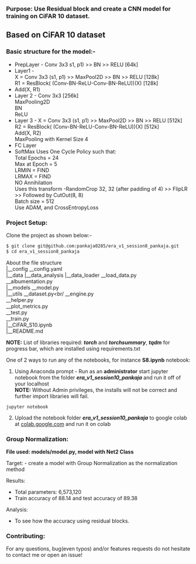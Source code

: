 ### Purpose: Use Residual block and create a CNN model for training on CiFAR 10 dataset.

## Based on CiFAR 10 dataset
### Basic structure for the model:- 
-   PrepLayer - Conv 3x3 s1, p1) >> BN >> RELU [64k]
-   Layer1 - <br/>
    X = Conv 3x3 (s1, p1) >> MaxPool2D >> BN >> RELU [128k]  <br/>
    R1 = ResBlock( (Conv-BN-ReLU-Conv-BN-ReLU))(X) [128k]  <br/>
-   Add(X, R1)
-   Layer 2 -
    Conv 3x3 [256k]  <br/>
    MaxPooling2D <br/>
    BN <br/>
    ReLU <br/>
-   Layer 3 -
    X = Conv 3x3 (s1, p1) >> MaxPool2D >> BN >> RELU [512k] <br/>
    R2 = ResBlock( (Conv-BN-ReLU-Conv-BN-ReLU))(X) [512k] <br/>
    Add(X, R2) <br/>
    MaxPooling with Kernel Size 4 <br/>
-   FC Layer 
-   SoftMax
Uses One Cycle Policy such that: <br/>
Total Epochs = 24 <br/>
Max at Epoch = 5 <br/>
LRMIN = FIND <br/>
LRMAX = FIND <br/>
NO Annihilation <br/>
Uses this transform -RandomCrop 32, 32 (after padding of 4) >> FlipLR >> Followed by CutOut(8, 8) <br/>
Batch size = 512 <br/>
Use ADAM, and CrossEntropyLoss <br/>

### Project Setup:
Clone the project as shown below:-

```bash
$ git clone git@github.com:pankaja0285/era_v1_session8_pankaja.git
$ cd era_v1_session8_pankaja
```
About the file structure</br>
|__config
   __config.yaml<br/>
|__data
|__data_analysis
|__data_loader
   __load_data.py<br/>
   __albumentation.py<br/>
|__models
   __model.py<br/>
|__utils
   __dataset.py<br/
   __engine.py<br/>
   __helper.py<br/>
   __plot_metrics.py<br/>
   __test.py<br/>
   __train.py<br/>
|__CiFAR_S10.ipynb<br/>
|__README.md<br/>

**NOTE:** List of libraries required: ***torch*** and ***torchsummary***, ***tqdm*** for progress bar, which are installed using requirements.txt<br/>

One of 2 ways to run any of the notebooks, for instance **S8.ipynb** notebook:<br/>
1. Using Anaconda prompt - Run as an **administrator** start jupyter notebook from the folder ***era_v1_session10_pankaja*** and run it off of your localhost<br/>
**NOTE:** Without Admin privileges, the installs will not be correct and further import libraries will fail. <br/>
```
jupyter notebook
```
2. Upload the notebook folder ***era_v1_session10_pankaja*** to google colab at [colab.google.com](https://colab.research.google.com/) and run it on colab<br/>

### Group Normalization:
**File used: models/model.py, model with Net2 Class**
<p>
Target:
- create a model with Group Normalization as the normalization method

Results:
- Total parameters: 6,573,120
- Train accuracy of 88.14 and test accuracy of 89.38

Analysis:
- To see how the accuracy using residual blocks.
</p>


### Contributing:
For any questions, bug(even typos) and/or features requests do not hesitate to contact me or open an issue!

